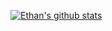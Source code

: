 [![Ethan's github stats](https://github-readme-stats.vercel.app/api?username=ecordes-vt&count_private=true&show_icons=true&theme=synthwave&hide=stars,issues,contribs)](https://github.com/ecordes-vt)

<!--
**ecordes-vt/ecordes-vt** is a ✨ _special_ ✨ repository because its `README.md` (this file) appears on your GitHub profile.

Here are some ideas to get you started:

- 🔭 I’m currently working on ...
- 🌱 I’m currently learning ...
- 👯 I’m looking to collaborate on ...
- 🤔 I’m looking for help with ...
- 💬 Ask me about ...
- 📫 How to reach me: ...
- 😄 Pronouns: ...
- ⚡ Fun fact: ...
-->
